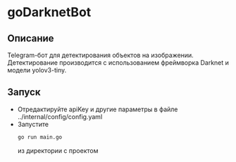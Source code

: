 # goDarknetBot

## Описание 
Telegram-бот для детектирования объектов на изображении. Детектирование производится с использованием фреймворка Darknet и модели yolov3-tiny.


## Запуск 
+ Отредактируйте apiKey и другие параметры в файле ../internal/config/config.yaml
+ Запустите 
  ``` cmd
  go run main.go
  ```
  из директории с проектом
